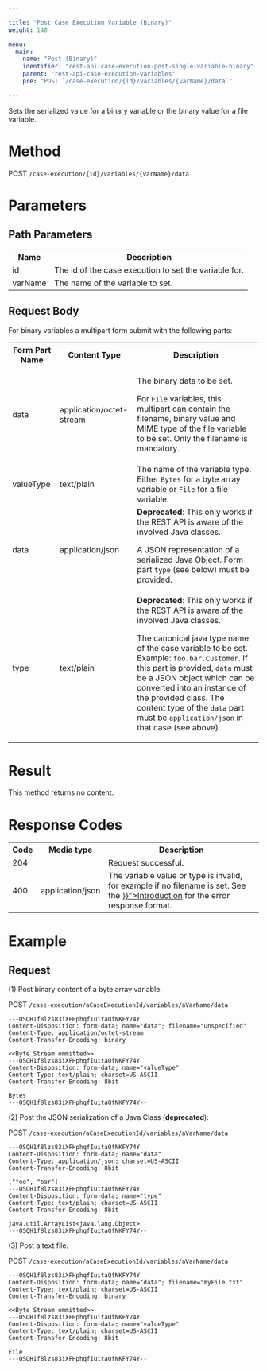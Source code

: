 ```yaml
---

title: "Post Case Execution Variable (Binary)"
weight: 140

menu:
  main:
    name: "Post (Binary)"
    identifier: "rest-api-case-execution-post-single-variable-binary"
    parent: "rest-api-case-execution-variables"
    pre: "POST `/case-execution/{id}/variables/{varName}/data`"

---
```


Sets the serialized value for a binary variable or the binary value for a file variable.

# Method

POST `/case-execution/{id}/variables/{varName}/data`


# Parameters

## Path Parameters

<table class="table table-striped">
  <tr>
    <th>Name</th>
    <th>Description</th>
  </tr>
  <tr>
    <td>id</td>
    <td>The id of the case execution to set the variable for.</td>
  </tr>
  <tr>
    <td>varName</td>
    <td>The name of the variable to set.</td>
  </tr>
</table>

## Request Body

For binary variables a multipart form submit with the following parts:

<table class="table table-striped">
  <tr>
    <th>Form Part Name</th>
    <th>Content Type</th>
    <th>Description</th>
  </tr>
  <tr>
    <td>data</td>
    <td>application/octet-stream</td>
    <td>
      <p>The binary data to be set.</p>
      <p>For <code>File</code> variables, this multipart can contain the filename, binary value and MIME type of the file variable to be set. Only the filename is mandatory.</p>
    </td>
  </tr>
  <tr>
    <td>valueType</td>
    <td>text/plain</td>
    <td>The name of the variable type. Either <code>Bytes</code> for a byte array variable or <code>File</code> for a file variable.</td>
  </tr>
  <tr>
    <td>data</td>
    <td>application/json</td>
    <td>
      <b>Deprecated</b>: This only works if the REST API is aware of the involved Java classes.
      <p>A JSON representation of a serialized Java Object. Form part <code>type</code> (see below) must be provided.</p>
    </td>
  </tr>
  <tr>
    <td>type</td>
    <td>text/plain</td>
    <td>
      <b>Deprecated</b>: This only works if the REST API is aware of the involved Java classes.
      <p>The canonical java type name of the case variable to be set. Example: <code>foo.bar.Customer</code>. If this part is provided, <code>data</code> must be a JSON object which can be converted into an instance of the provided class. The content type of the <code>data</code> part must be <code>application/json</code> in that case (see above).
      </p>
    </td>
  </tr>
</table>

# Result

This method returns no content.


# Response Codes

<table class="table table-striped">
  <tr>
    <th>Code</th>
    <th>Media type</th>
    <th>Description</th>
  </tr>
  <tr>
    <td>204</td>
    <td></td>
    <td>Request successful.</td>
  </tr>
  <tr>
    <td>400</td>
    <td>application/json</td>
    <td>The variable value or type is invalid, for example if no filename is set. See the <a href="{{< relref "reference/rest/overview/index.md#error-handling" >}}">Introduction</a> for the error response format.</td>
  </tr>
</table>


# Example

## Request

(1) Post binary content of a byte array variable:

POST `/case-execution/aCaseExecutionId/variables/aVarName/data`

```
---OSQH1f8lzs83iXFHphqfIuitaQfNKFY74Y
Content-Disposition: form-data; name="data"; filename="unspecified"
Content-Type: application/octet-stream
Content-Transfer-Encoding: binary

<<Byte Stream ommitted>>
---OSQH1f8lzs83iXFHphqfIuitaQfNKFY74Y
Content-Disposition: form-data; name="valueType"
Content-Type: text/plain; charset=US-ASCII
Content-Transfer-Encoding: 8bit

Bytes
---OSQH1f8lzs83iXFHphqfIuitaQfNKFY74Y--
```

(2) Post the JSON serialization of a Java Class (**deprecated**):

POST `/case-execution/aCaseExecutionId/variables/aVarName/data`

```
---OSQH1f8lzs83iXFHphqfIuitaQfNKFY74Y
Content-Disposition: form-data; name="data"
Content-Type: application/json; charset=US-ASCII
Content-Transfer-Encoding: 8bit

["foo", "bar"]
---OSQH1f8lzs83iXFHphqfIuitaQfNKFY74Y
Content-Disposition: form-data; name="type"
Content-Type: text/plain; charset=US-ASCII
Content-Transfer-Encoding: 8bit

java.util.ArrayList<java.lang.Object>
---OSQH1f8lzs83iXFHphqfIuitaQfNKFY74Y--
```

(3) Post a text file:

POST `/case-execution/aCaseExecutionId/variables/aVarName/data`

```
---OSQH1f8lzs83iXFHphqfIuitaQfNKFY74Y
Content-Disposition: form-data; name="data"; filename="myFile.txt"
Content-Type: text/plain; charset=US-ASCII
Content-Transfer-Encoding: binary

<<Byte Stream ommitted>>
---OSQH1f8lzs83iXFHphqfIuitaQfNKFY74Y
Content-Disposition: form-data; name="valueType"
Content-Type: text/plain; charset=US-ASCII
Content-Transfer-Encoding: 8bit

File
---OSQH1f8lzs83iXFHphqfIuitaQfNKFY74Y--
```
